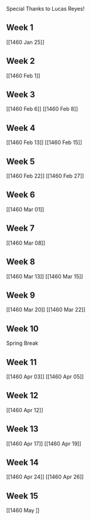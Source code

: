 Special Thanks to Lucas Reyes!
## Week 1
[[1460 Jan 25]]

## Week 2
[[1460 Feb 1]]

## Week 3
[[1460 Feb 6]]
[[1460 Feb 8]]

## Week 4
[[1460 Feb 13]]
[[1460 Feb 15]]

## Week 5
[[1460 Feb 22]]
[[1460 Feb 27]]

## Week 6
[[1460 Mar 01]]

## Week 7
[[1460 Mar 08]]

## Week 8
[[1460 Mar 13]]
[[1460 Mar 15]]

## Week 9
[[1460 Mar 20]]
[[1460 Mar 22]]

## Week 10
Spring Break

## Week 11
[[1460 Apr 03]]
[[1460 Apr 05]]

## Week 12
[[1460 Apr 12]]

## Week 13
[[1460 Apr 17]]
[[1460 Apr 19]]

## Week 14
[[1460 Apr 24]]
[[1460 Apr 26]]

## Week 15
[[1460 May ]]